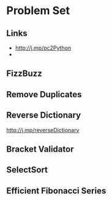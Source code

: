 
# Problem Set 

## Links
  - http://j.mp/pc2Python 
  - 

## FizzBuzz 

## Remove Duplicates

## Reverse Dictionary
http://j.mp/reverseDictionary

## Bracket Validator 

## SelectSort 

## Efficient Fibonacci Series 

<!--stackedit_data:
eyJoaXN0b3J5IjpbMTIwODE1MDE3MiwzNzAwMDIzODZdfQ==
-->